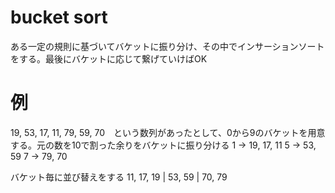 # bucket sort
ある一定の規則に基づいてバケットに振り分け、その中でインサーションソートをする。最後にバケットに応じて繋げていけばOK

# 例
19, 53, 17, 11, 79, 59, 70　という数列があったとして、0から9のバケットを用意する。元の数を10で割った余りをバケットに振り分ける
1 -> 19, 17, 11
5 -> 53, 59
7 -> 79, 70

バケット毎に並び替えをする
11, 17, 19 | 53, 59 | 70, 79

